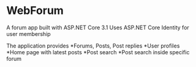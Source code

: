 # WebForum

A forum app built with ASP.NET Core 3.1 Uses ASP.NET Core Identity for user membership

The application provides
    *Forums, Posts, Post replies
    *User profiles
    *Home page with latest posts
    *Post search
    *Post search inside specific forum
